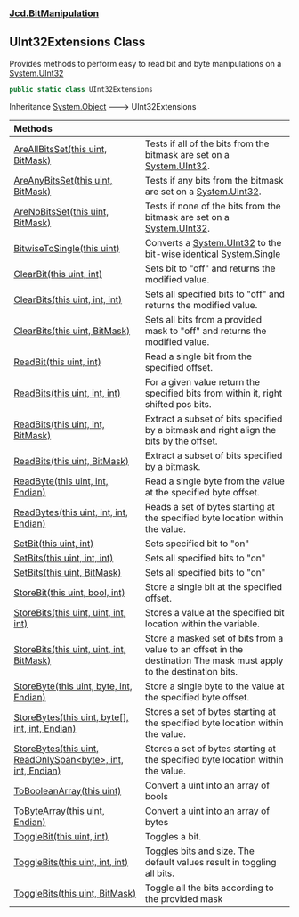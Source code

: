 ### [Jcd.BitManipulation](Jcd.BitManipulation.md 'Jcd.BitManipulation')

## UInt32Extensions Class

Provides methods to perform easy to read bit and byte manipulations on a [System.UInt32](https://docs.microsoft.com/en-us/dotnet/api/System.UInt32 'System.UInt32')

```csharp
public static class UInt32Extensions
```

Inheritance [System.Object](https://docs.microsoft.com/en-us/dotnet/api/System.Object 'System.Object') &#129106; UInt32Extensions

| Methods                                                                                                                                                                                                                                                                                                                      |                                                                                                                                                                                                                            |
|:-----------------------------------------------------------------------------------------------------------------------------------------------------------------------------------------------------------------------------------------------------------------------------------------------------------------------------|:---------------------------------------------------------------------------------------------------------------------------------------------------------------------------------------------------------------------------|
| [AreAllBitsSet(this uint, BitMask)](Jcd.BitManipulation.UInt32Extensions.AreAllBitsSet(thisuint,Jcd.BitManipulation.BitMask).md 'Jcd.BitManipulation.UInt32Extensions.AreAllBitsSet(this uint, Jcd.BitManipulation.BitMask)')                                                                                                | Tests if all of the bits from the bitmask are set on a [System.UInt32](https://docs.microsoft.com/en-us/dotnet/api/System.UInt32 'System.UInt32').                                                                         |
| [AreAnyBitsSet(this uint, BitMask)](Jcd.BitManipulation.UInt32Extensions.AreAnyBitsSet(thisuint,Jcd.BitManipulation.BitMask).md 'Jcd.BitManipulation.UInt32Extensions.AreAnyBitsSet(this uint, Jcd.BitManipulation.BitMask)')                                                                                                | Tests if any bits from the bitmask are set on a [System.UInt32](https://docs.microsoft.com/en-us/dotnet/api/System.UInt32 'System.UInt32').                                                                                |
| [AreNoBitsSet(this uint, BitMask)](Jcd.BitManipulation.UInt32Extensions.AreNoBitsSet(thisuint,Jcd.BitManipulation.BitMask).md 'Jcd.BitManipulation.UInt32Extensions.AreNoBitsSet(this uint, Jcd.BitManipulation.BitMask)')                                                                                                   | Tests if none of the bits from the bitmask are set on a [System.UInt32](https://docs.microsoft.com/en-us/dotnet/api/System.UInt32 'System.UInt32').                                                                        |
| [BitwiseToSingle(this uint)](Jcd.BitManipulation.UInt32Extensions.BitwiseToSingle(thisuint).md 'Jcd.BitManipulation.UInt32Extensions.BitwiseToSingle(this uint)')                                                                                                                                                            | Converts a [System.UInt32](https://docs.microsoft.com/en-us/dotnet/api/System.UInt32 'System.UInt32') to the bit-wise identical [System.Single](https://docs.microsoft.com/en-us/dotnet/api/System.Single 'System.Single') |
| [ClearBit(this uint, int)](Jcd.BitManipulation.UInt32Extensions.ClearBit(thisuint,int).md 'Jcd.BitManipulation.UInt32Extensions.ClearBit(this uint, int)')                                                                                                                                                                   | Sets bit to "off" and returns the modified value.                                                                                                                                                                          |
| [ClearBits(this uint, int, int)](Jcd.BitManipulation.UInt32Extensions.ClearBits(thisuint,int,int).md 'Jcd.BitManipulation.UInt32Extensions.ClearBits(this uint, int, int)')                                                                                                                                                  | Sets all specified bits to "off" and returns the modified value.                                                                                                                                                           |
| [ClearBits(this uint, BitMask)](Jcd.BitManipulation.UInt32Extensions.ClearBits(thisuint,Jcd.BitManipulation.BitMask).md 'Jcd.BitManipulation.UInt32Extensions.ClearBits(this uint, Jcd.BitManipulation.BitMask)')                                                                                                            | Sets all bits from a provided mask to "off" and returns the modified value.                                                                                                                                                |
| [ReadBit(this uint, int)](Jcd.BitManipulation.UInt32Extensions.ReadBit(thisuint,int).md 'Jcd.BitManipulation.UInt32Extensions.ReadBit(this uint, int)')                                                                                                                                                                      | Read a single bit from the specified offset.                                                                                                                                                                               |
| [ReadBits(this uint, int, int)](Jcd.BitManipulation.UInt32Extensions.ReadBits(thisuint,int,int).md 'Jcd.BitManipulation.UInt32Extensions.ReadBits(this uint, int, int)')                                                                                                                                                     | For a given value return the specified bits from within it, right shifted pos bits.                                                                                                                                        |
| [ReadBits(this uint, int, BitMask)](Jcd.BitManipulation.UInt32Extensions.ReadBits(thisuint,int,Jcd.BitManipulation.BitMask).md 'Jcd.BitManipulation.UInt32Extensions.ReadBits(this uint, int, Jcd.BitManipulation.BitMask)')                                                                                                 | Extract a subset of bits specified by a bitmask and right align the bits by the offset.                                                                                                                                    |
| [ReadBits(this uint, BitMask)](Jcd.BitManipulation.UInt32Extensions.ReadBits(thisuint,Jcd.BitManipulation.BitMask).md 'Jcd.BitManipulation.UInt32Extensions.ReadBits(this uint, Jcd.BitManipulation.BitMask)')                                                                                                               | Extract a subset of bits specified by a bitmask.                                                                                                                                                                           |
| [ReadByte(this uint, int, Endian)](Jcd.BitManipulation.UInt32Extensions.ReadByte(thisuint,int,Jcd.BitManipulation.Endian).md 'Jcd.BitManipulation.UInt32Extensions.ReadByte(this uint, int, Jcd.BitManipulation.Endian)')                                                                                                    | Read a single byte from the value at the specified byte offset.                                                                                                                                                            |
| [ReadBytes(this uint, int, int, Endian)](Jcd.BitManipulation.UInt32Extensions.ReadBytes(thisuint,int,int,Jcd.BitManipulation.Endian).md 'Jcd.BitManipulation.UInt32Extensions.ReadBytes(this uint, int, int, Jcd.BitManipulation.Endian)')                                                                                   | Reads a set of bytes starting at the specified byte location within the value.                                                                                                                                             |
| [SetBit(this uint, int)](Jcd.BitManipulation.UInt32Extensions.SetBit(thisuint,int).md 'Jcd.BitManipulation.UInt32Extensions.SetBit(this uint, int)')                                                                                                                                                                         | Sets specified bit to "on"                                                                                                                                                                                                 |
| [SetBits(this uint, int, int)](Jcd.BitManipulation.UInt32Extensions.SetBits(thisuint,int,int).md 'Jcd.BitManipulation.UInt32Extensions.SetBits(this uint, int, int)')                                                                                                                                                        | Sets all specified bits to "on"                                                                                                                                                                                            |
| [SetBits(this uint, BitMask)](Jcd.BitManipulation.UInt32Extensions.SetBits(thisuint,Jcd.BitManipulation.BitMask).md 'Jcd.BitManipulation.UInt32Extensions.SetBits(this uint, Jcd.BitManipulation.BitMask)')                                                                                                                  | Sets all specified bits to "on"                                                                                                                                                                                            |
| [StoreBit(this uint, bool, int)](Jcd.BitManipulation.UInt32Extensions.StoreBit(thisuint,bool,int).md 'Jcd.BitManipulation.UInt32Extensions.StoreBit(this uint, bool, int)')                                                                                                                                                  | Store a single bit at the specified offset.                                                                                                                                                                                |
| [StoreBits(this uint, uint, int, int)](Jcd.BitManipulation.UInt32Extensions.StoreBits(thisuint,uint,int,int).md 'Jcd.BitManipulation.UInt32Extensions.StoreBits(this uint, uint, int, int)')                                                                                                                                 | Stores a value at the specified bit location within the variable.                                                                                                                                                          |
| [StoreBits(this uint, uint, int, BitMask)](Jcd.BitManipulation.UInt32Extensions.StoreBits(thisuint,uint,int,Jcd.BitManipulation.BitMask).md 'Jcd.BitManipulation.UInt32Extensions.StoreBits(this uint, uint, int, Jcd.BitManipulation.BitMask)')                                                                             | Store a masked set of bits from a value to an offset in the destination The mask must apply to the destination bits.                                                                                                   |
| [StoreByte(this uint, byte, int, Endian)](Jcd.BitManipulation.UInt32Extensions.StoreByte(thisuint,byte,int,Jcd.BitManipulation.Endian).md 'Jcd.BitManipulation.UInt32Extensions.StoreByte(this uint, byte, int, Jcd.BitManipulation.Endian)')                                                                                | Store a single byte to the value at the specified byte offset.                                                                                                                                                             |
| [StoreBytes(this uint, byte[], int, int, Endian)](Jcd.BitManipulation.UInt32Extensions.StoreBytes(thisuint,byte[],int,int,Jcd.BitManipulation.Endian).md 'Jcd.BitManipulation.UInt32Extensions.StoreBytes(this uint, byte[], int, int, Jcd.BitManipulation.Endian)')                                                         | Stores a set of bytes starting at the specified byte location within the value.                                                                                                                                            |
| [StoreBytes(this uint, ReadOnlySpan&lt;byte&gt;, int, int, Endian)](Jcd.BitManipulation.UInt32Extensions.StoreBytes(thisuint,System.ReadOnlySpan_byte_,int,int,Jcd.BitManipulation.Endian).md 'Jcd.BitManipulation.UInt32Extensions.StoreBytes(this uint, System.ReadOnlySpan<byte>, int, int, Jcd.BitManipulation.Endian)') | Stores a set of bytes starting at the specified byte location within the value.                                                                                                                                            |
| [ToBooleanArray(this uint)](Jcd.BitManipulation.UInt32Extensions.ToBooleanArray(thisuint).md 'Jcd.BitManipulation.UInt32Extensions.ToBooleanArray(this uint)')                                                                                                                                                               | Convert a uint into an array of bools                                                                                                                                                                                      |
| [ToByteArray(this uint, Endian)](Jcd.BitManipulation.UInt32Extensions.ToByteArray(thisuint,Jcd.BitManipulation.Endian).md 'Jcd.BitManipulation.UInt32Extensions.ToByteArray(this uint, Jcd.BitManipulation.Endian)')                                                                                                         | Convert a uint into an array of bytes                                                                                                                                                                                      |
| [ToggleBit(this uint, int)](Jcd.BitManipulation.UInt32Extensions.ToggleBit(thisuint,int).md 'Jcd.BitManipulation.UInt32Extensions.ToggleBit(this uint, int)')                                                                                                                                                                | Toggles a bit.                                                                                                                                                                                                             |
| [ToggleBits(this uint, int, int)](Jcd.BitManipulation.UInt32Extensions.ToggleBits(thisuint,int,int).md 'Jcd.BitManipulation.UInt32Extensions.ToggleBits(this uint, int, int)')                                                                                                                                               | Toggles bits and size. The default values result in toggling all bits.                                                                                                                                                 |
| [ToggleBits(this uint, BitMask)](Jcd.BitManipulation.UInt32Extensions.ToggleBits(thisuint,Jcd.BitManipulation.BitMask).md 'Jcd.BitManipulation.UInt32Extensions.ToggleBits(this uint, Jcd.BitManipulation.BitMask)')                                                                                                         | Toggle all the bits according to the provided mask                                                                                                                                                                         |
